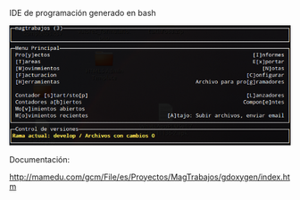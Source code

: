 IDE de programación generado en bash

![Pantalla de inicio](docs/img/pantalla_inicio_magtrabajos.png)

Documentación:

http://mamedu.com/gcm/File/es/Proyectos/MagTrabajos/gdoxygen/index.htm
